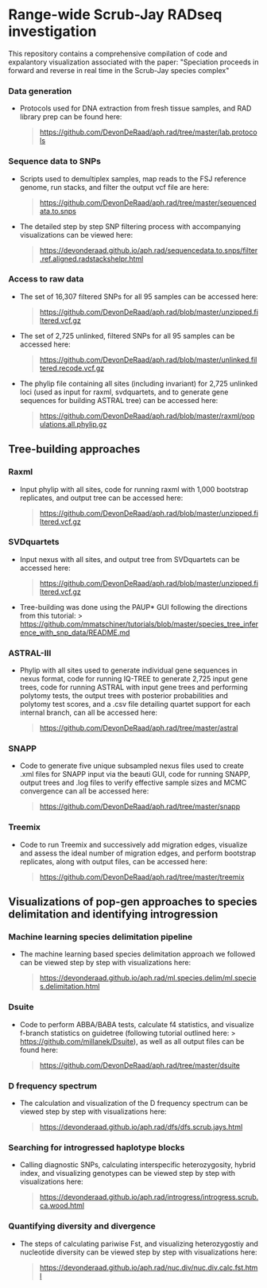 Range-wide Scrub-Jay RADseq investigation
==================================================================================

This repository contains a comprehensive compilation of code and expalantory visualization associated with the paper: "Speciation proceeds in forward and reverse in real time in the Scrub-Jay species complex"

### Data generation
*   Protocols used for DNA extraction from fresh tissue samples, and RAD library prep can be found here:
    > <https://github.com/DevonDeRaad/aph.rad/tree/master/lab.protocols>

### Sequence data to SNPs
*   Scripts used to demultiplex samples, map reads to the FSJ reference genome, run stacks, and filter the output vcf file are here:
    > <https://github.com/DevonDeRaad/aph.rad/tree/master/sequencedata.to.snps>
*   The detailed step by step SNP filtering process with accompanying visualizations can be viewed here:
    > <https://devonderaad.github.io/aph.rad/sequencedata.to.snps/filter.ref.aligned.radstackshelpr.html>

### Access to raw data
*   The set of 16,307 filtered SNPs for all 95 samples can be accessed here:
    > <https://github.com/DevonDeRaad/aph.rad/blob/master/unzipped.filtered.vcf.gz>
*   The set of 2,725 unlinked, filtered SNPs for all 95 samples can be accessed here:
    > <https://github.com/DevonDeRaad/aph.rad/blob/master/unlinked.filtered.recode.vcf.gz>
*   The phylip file containing all sites (including invariant) for 2,725 unlinked loci (used as input for raxml, svdquartets, and to generate gene sequences for building ASTRAL tree) can be accessed here:
    > <https://github.com/DevonDeRaad/aph.rad/blob/master/raxml/populations.all.phylip.gz>


Tree-building approaches
------------

### Raxml
*   Input phylip with all sites, code for running raxml with 1,000 bootstrap replicates, and output tree can be accessed here:
    > <https://github.com/DevonDeRaad/aph.rad/blob/master/unzipped.filtered.vcf.gz>

### SVDquartets
*   Input nexus with all sites, and output tree from SVDquartets can be accessed here:
    > <https://github.com/DevonDeRaad/aph.rad/blob/master/unzipped.filtered.vcf.gz>
*   Tree-building was done using the PAUP* GUI following the directions from this tutorial: > <https://github.com/mmatschiner/tutorials/blob/master/species_tree_inference_with_snp_data/README.md>

### ASTRAL-III
*   Phylip with all sites used to generate individual gene sequences in nexus format, code for running IQ-TREE to generate 2,725 input gene trees, code for running ASTRAL with input gene trees and performing polytomy tests, the output trees with posterior probabilities and polytomy test scores, and a .csv file detailing quartet support for each internal branch, can all be accessed here:
    > <https://github.com/DevonDeRaad/aph.rad/tree/master/astral>

### SNAPP
*   Code to generate five unique subsampled nexus files used to create .xml files for SNAPP input via the beauti GUI, code for running SNAPP, output trees and .log files to verify effective sample sizes and MCMC convergence can all be accessed here:
    > <https://github.com/DevonDeRaad/aph.rad/tree/master/snapp>

### Treemix
*   Code to run Treemix and successively add migration edges, visualize and assess the ideal number of migration edges, and perform bootstrap replicates, along with output files, can be accessed here:
    > <https://github.com/DevonDeRaad/aph.rad/tree/master/treemix>


Visualizations of pop-gen approaches to species delimitation and identifying introgression
------------

### Machine learning species delimitation pipeline
*   The machine learning based species delimitation approach we followed can be viewed step by step with visualizations here:
    > <https://devonderaad.github.io/aph.rad/ml.species.delim/ml.species.delimitation.html>

### Dsuite
*   Code to perform ABBA/BABA tests, calculate f4 statistics, and visualize f-branch statistics on guidetree (following tutorial outlined here: > <https://github.com/millanek/Dsuite>), as well as all output files can be found here:
    > <https://github.com/DevonDeRaad/aph.rad/tree/master/dsuite>

### D frequency spectrum
*   The calculation and visualization of the D frequency spectrum can be viewed step by step with visualizations here:
    > <https://devonderaad.github.io/aph.rad/dfs/dfs.scrub.jays.html>

### Searching for introgressed haplotype blocks
*   Calling diagnostic SNPs, calculating interspecific heterozygosity, hybrid index, and visualizing genotypes can be viewed step by step with visualizations here:
    > <https://devonderaad.github.io/aph.rad/introgress/introgress.scrub.ca.wood.html>

### Quantifying diversity and divergence
*   The steps of calculating pariwise Fst, and visualizing heterozygostiy and nucleotide diversity can be viewed step by step with visualizations here:
    > <https://devonderaad.github.io/aph.rad/nuc.div/nuc.div.calc.fst.html>
